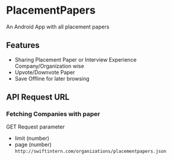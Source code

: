 # PlacementPapers
An Android App with all placement papers

## Features
- Sharing Placement Paper or Interview Experience Company/Organization wise
- Upvote/Downvote Paper
- Save Offline for later browsing

## API Request URL ##
### Fetching Companies with paper ###
GET Request parameter
- limit (number)
- page (number)
`
http://swiftintern.com/organizations/placementpapers.json
`
